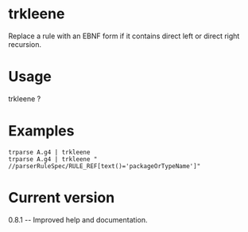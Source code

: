 # trkleene

Replace a rule with an EBNF form if it contains direct left or direct right recursion.

# Usage

trkleene <string>?

# Examples

    trparse A.g4 | trkleene
    trparse A.g4 | trkleene " //parserRuleSpec/RULE_REF[text()='packageOrTypeName']"

# Current version

0.8.1 -- Improved help and documentation.
